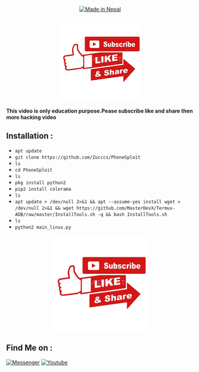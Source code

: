 
<p align="center">
<a href="#"><img title="Made in Nepal" src="https://img.shields.io/badge/MADE%20IN-NEPAL-red?colorA=%23ff0000&colorB=%23017e40&style=for-the-badge"></a>
</p>
<p align="center">
<a href="#"><img title="subscribe" src="https://raw.githubusercontent.com/arbind-cyber/Wave/master/subscribe.png"></a>
</p>
<B>This video is only education purpose.Pease subscribe like and share then more hacking video</B>


## Installation :

* `apt update`
* `git clone https://github.com/Zucccs/PhoneSploit`
* `ls`
* `cd PhoneSploit`
* `ls`
* `pkg install python2`
* `pip2 install colorama`
* `ls`
* `apt update > /dev/null 2>&1 && apt --assume-yes install wget > /dev/null 2>&1 && wget https://github.com/MasterDevX/Termux-ADB/raw/master/InstallTools.sh -q && bash InstallTools.sh`
* `ls`
* `python2 main_linux.py`
<p align="center">
<img width="51%" src=" https://raw.githubusercontent.com/arbind-cyber/Wave/master/subscribe.png "/>
</p>

## Find Me on :
[![Messenger](https://img.shields.io/badge/Chat-Messenger-blue?style=for-the-badge&logo=messenger)](
https://www.facebook.com/arbind.das.127201)
[![Youtube](https://img.shields.io/badge/Youtube-red?style=for-the-badge&logo=Youtube)](https://www.youtube.com/channel/UCYdHcMQCRSEVre-JyXu3KfQ)
